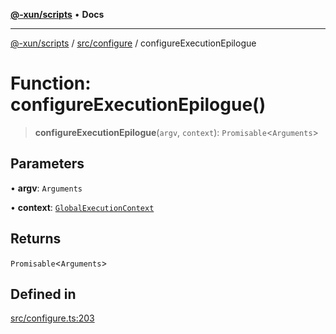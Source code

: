 [**@-xun/scripts**](../../../README.md) • **Docs**

***

[@-xun/scripts](../../../README.md) / [src/configure](../README.md) / configureExecutionEpilogue

# Function: configureExecutionEpilogue()

> **configureExecutionEpilogue**(`argv`, `context`): `Promisable`\<`Arguments`\>

## Parameters

• **argv**: `Arguments`

• **context**: [`GlobalExecutionContext`](../type-aliases/GlobalExecutionContext.md)

## Returns

`Promisable`\<`Arguments`\>

## Defined in

[src/configure.ts:203](https://github.com/Xunnamius/xscripts/blob/91915b63e10dd6449ad16f4202f487b34227194a/src/configure.ts#L203)
